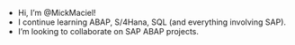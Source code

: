 -  Hi, I’m @MickMaciel!
-  I continue learning ABAP, S/4Hana, SQL (and everything involving SAP).
-  I’m looking to collaborate on SAP ABAP projects.


<!---
MickMaciel/MickMaciel is a ✨ special ✨ repository because its `README.md` (this file) appears on your GitHub profile.
You can click the Preview link to take a look at your changes.
--->
